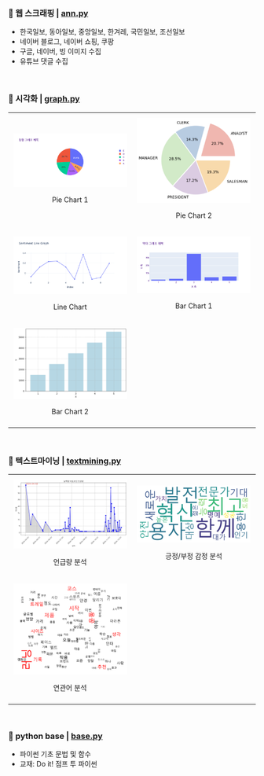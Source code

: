 ### 📌 웹 스크래핑 | [ann.py](ann.py)</br>
- 한국일보, 동아일보, 중앙일보, 한겨레, 국민일보, 조선일보 
- 네이버 블로그, 네이버 쇼핑, 쿠팡
- 구글, 네이버, 빙 이미지 수집
- 유튜브 댓글 수집

&nbsp;

### 📌 시각화 | [graph.py](graph.py)</br> 
<table style="width: 100%; text-align: center; border-collapse: collapse;">
  <tr>
    <td style="padding: 10px;">
      <img src="graph/pie1.png" alt="Pie Chart 1" width="250"/><br/>
      <p>Pie Chart 1</p>
    </td>
    <td style="padding: 10px;">
      <img src="graph/pie2.png" alt="Pie Chart 2" width="250"/><br/>
      <p>Pie Chart 2</p>
    </td>
  </tr>
  <tr>
    <td style="padding: 10px;">
      <img src="graph/line1.png" alt="Line Chart" width="250"/><br/>
      <p>Line Chart</p>
    </td>
    <td style="padding: 10px;">
      <img src="graph/bar1.png" alt="Bar Chart 1" width="250"/><br/>
      <p>Bar Chart 1</p>
    </td>
  </tr>
  <tr>
    <td style="padding: 10px;">
      <img src="graph/bar2.png" alt="Bar Chart 2" width="250"/><br/>
      <p>Bar Chart 2</p>
    </td>
    </td>
  </tr>
</table>

&nbsp;

### 📌 텍스트마이닝 | [textmining.py](textmining.py)</br>
<table style="width: 100%; text-align: center; border-collapse: collapse;">
  <tr>
    <td style="padding: 10px;">
      <img src="graph/amountword1.png" alt="Amount Word Cloud" width="250"/><br/>
      <p>언급량 분석</p>
    </td>
    <td style="padding: 10px;">
      <img src="graph/posnegwordcloud1.png" alt="Pos/Neg Word Cloud" width="250"/><br/>
      <p>긍정/부정 감정 분석</p>
    </td>
  </tr>
  <tr>
    <td style="padding: 10px;">
      <img src="graph/related_words1.png" alt="Related Words Word Cloud" width="250"/><br/>
      <p>연관어 분석</p>
    </td>
    <td style="padding: 10px;">
    </td>
  </tr>
</table>

&nbsp;

### 📌 python base | [base.py](base.py)</br> 
- 파이썬 기초 문법 및 함수 
- 교재: Do it! 점프 투 파이썬 

&nbsp;

